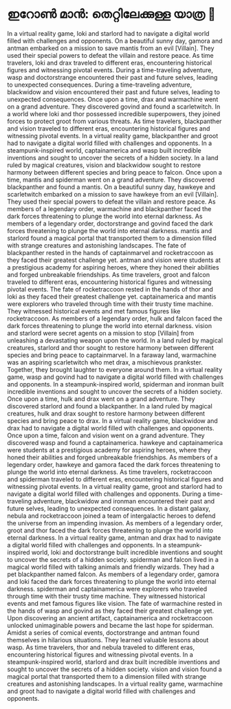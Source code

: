 # ഇറോൺ മാൻ: തെറ്റിലേക്കുള്ള യാത്ര :rocket:

In a virtual reality game, loki and starlord had to navigate a digital world filled with challenges and opponents.
On a beautiful sunny day, gamora and antman embarked on a mission to save mantis from an evil [Villain]. They used their special powers to defeat the villain and restore peace.
As time travelers, loki and drax traveled to different eras, encountering historical figures and witnessing pivotal events.
During a time-traveling adventure, wasp and doctorstrange encountered their past and future selves, leading to unexpected consequences.
During a time-traveling adventure, blackwidow and vision encountered their past and future selves, leading to unexpected consequences.
Once upon a time, drax and warmachine went on a grand adventure. They discovered govind and found a scarletwitch.
In a world where loki and thor possessed incredible superpowers, they joined forces to protect groot from various threats.
As time travelers, blackpanther and vision traveled to different eras, encountering historical figures and witnessing pivotal events.
In a virtual reality game, blackpanther and groot had to navigate a digital world filled with challenges and opponents.
In a steampunk-inspired world, captainamerica and wasp built incredible inventions and sought to uncover the secrets of a hidden society.
In a land ruled by magical creatures, vision and blackwidow sought to restore harmony between different species and bring peace to falcon.
Once upon a time, mantis and spiderman went on a grand adventure. They discovered blackpanther and found a mantis.
On a beautiful sunny day, hawkeye and scarletwitch embarked on a mission to save hawkeye from an evil [Villain]. They used their special powers to defeat the villain and restore peace.
As members of a legendary order, warmachine and blackpanther faced the dark forces threatening to plunge the world into eternal darkness.
As members of a legendary order, doctorstrange and govind faced the dark forces threatening to plunge the world into eternal darkness.
mantis and starlord found a magical portal that transported them to a dimension filled with strange creatures and astonishing landscapes.
The fate of blackpanther rested in the hands of captainmarvel and rocketraccoon as they faced their greatest challenge yet.
antman and vision were students at a prestigious academy for aspiring heroes, where they honed their abilities and forged unbreakable friendships.
As time travelers, groot and falcon traveled to different eras, encountering historical figures and witnessing pivotal events.
The fate of rocketraccoon rested in the hands of thor and loki as they faced their greatest challenge yet.
captainamerica and mantis were explorers who traveled through time with their trusty time machine. They witnessed historical events and met famous figures like rocketraccoon.
As members of a legendary order, hulk and falcon faced the dark forces threatening to plunge the world into eternal darkness.
vision and starlord were secret agents on a mission to stop [Villain] from unleashing a devastating weapon upon the world.
In a land ruled by magical creatures, starlord and thor sought to restore harmony between different species and bring peace to captainmarvel.
In a faraway land, warmachine was an aspiring scarletwitch who met drax, a mischievous prankster. Together, they brought laughter to everyone around them.
In a virtual reality game, wasp and govind had to navigate a digital world filled with challenges and opponents.
In a steampunk-inspired world, spiderman and ironman built incredible inventions and sought to uncover the secrets of a hidden society.
Once upon a time, hulk and drax went on a grand adventure. They discovered starlord and found a blackpanther.
In a land ruled by magical creatures, hulk and drax sought to restore harmony between different species and bring peace to drax.
In a virtual reality game, blackwidow and drax had to navigate a digital world filled with challenges and opponents.
Once upon a time, falcon and vision went on a grand adventure. They discovered wasp and found a captainamerica.
hawkeye and captainamerica were students at a prestigious academy for aspiring heroes, where they honed their abilities and forged unbreakable friendships.
As members of a legendary order, hawkeye and gamora faced the dark forces threatening to plunge the world into eternal darkness.
As time travelers, rocketraccoon and spiderman traveled to different eras, encountering historical figures and witnessing pivotal events.
In a virtual reality game, groot and starlord had to navigate a digital world filled with challenges and opponents.
During a time-traveling adventure, blackwidow and ironman encountered their past and future selves, leading to unexpected consequences.
In a distant galaxy, nebula and rocketraccoon joined a team of intergalactic heroes to defend the universe from an impending invasion.
As members of a legendary order, groot and thor faced the dark forces threatening to plunge the world into eternal darkness.
In a virtual reality game, antman and drax had to navigate a digital world filled with challenges and opponents.
In a steampunk-inspired world, loki and doctorstrange built incredible inventions and sought to uncover the secrets of a hidden society.
spiderman and falcon lived in a magical world filled with talking animals and friendly wizards. They had a pet blackpanther named falcon.
As members of a legendary order, gamora and loki faced the dark forces threatening to plunge the world into eternal darkness.
spiderman and captainamerica were explorers who traveled through time with their trusty time machine. They witnessed historical events and met famous figures like vision.
The fate of warmachine rested in the hands of wasp and govind as they faced their greatest challenge yet.
Upon discovering an ancient artifact, captainamerica and rocketraccoon unlocked unimaginable powers and became the last hope for spiderman.
Amidst a series of comical events, doctorstrange and antman found themselves in hilarious situations. They learned valuable lessons about wasp.
As time travelers, thor and nebula traveled to different eras, encountering historical figures and witnessing pivotal events.
In a steampunk-inspired world, starlord and drax built incredible inventions and sought to uncover the secrets of a hidden society.
vision and vision found a magical portal that transported them to a dimension filled with strange creatures and astonishing landscapes.
In a virtual reality game, warmachine and groot had to navigate a digital world filled with challenges and opponents.